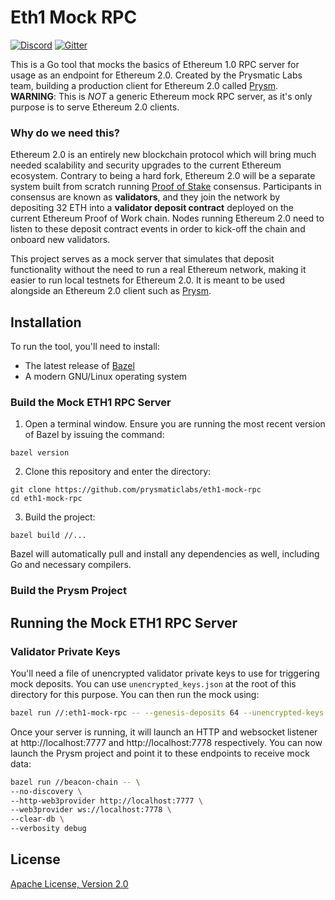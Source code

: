 # Eth1 Mock RPC

[![Discord](https://user-images.githubusercontent.com/7288322/34471967-1df7808a-efbb-11e7-9088-ed0b04151291.png)](https://discord.gg/KSA7rPr)
[![Gitter](https://badges.gitter.im/Join%20Chat.svg)](https://gitter.im/prysmaticlabs/geth-sharding?utm_source=badge&utm_medium=badge&utm_campaign=pr-badge)

This is a Go tool that mocks the basics of Ethereum 1.0 RPC server for usage as an endpoint for Ethereum 2.0. Created by the Prysmatic Labs team, building a production client for Ethereum 2.0 called [Prysm](https://github.com/prysmaticlabs/prysm). **WARNING**: This is _NOT_ a generic Ethereum mock RPC server, as it's only purpose is to serve Ethereum 2.0 clients.

### Why do we need this?

Ethereum 2.0 is an entirely new blockchain protocol which will bring much needed scalability and security upgrades to the current Ethereum ecosystem. Contrary to being a hard fork, Ethereum 2.0 will be a separate system built from scratch running [Proof of Stake](https://github.com/ethereum/wiki/wiki/Proof-of-Stake-FAQ) consensus. Participants in consensus are known as **validators**, and they join the network by depositing 32 ETH into a **validator deposit contract** deployed on the current Ethereum Proof of Work chain. Nodes running Ethereum 2.0 need to listen to these deposit contract events in order to kick-off the chain and onboard new validators.

This project serves as a mock server that simulates that deposit functionality without the need to run a real Ethereum network, making it easier to run local testnets for Ethereum 2.0. It is meant to be used alongside an Ethereum 2.0 client such as [Prysm](https://github.com/prysmaticlabs/prysm).

## Installation

To run the tool, you'll need to install: 

  - The latest release of [Bazel](https://docs.bazel.build/versions/master/install.html)
  - A modern GNU/Linux operating system

### Build the Mock ETH1 RPC Server

1. Open a terminal window. Ensure you are running the most recent version of Bazel by issuing the command:
```
bazel version
```
2. Clone this repository and enter the directory:
```
git clone https://github.com/prysmaticlabs/eth1-mock-rpc
cd eth1-mock-rpc
```
3. Build the project:
```
bazel build //...
```
Bazel will automatically pull and install any dependencies as well, including Go and necessary compilers.

### Build the Prysm Project



## Running the Mock ETH1 RPC Server

### Validator Private Keys

You'll need a file of unencrypted validator private keys to use for triggering mock deposits. You can use `unencrypted_keys.json` at the root of this directory for this purpose. You can then run the mock using:

```sh
bazel run //:eth1-mock-rpc -- --genesis-deposits 64 --unencrypted-keys /path/to/unencrypted_keys.json
```

Once your server is running, it will launch an HTTP and websocket listener at http://localhost:7777 and http://localhost:7778 respectively. You can now launch the Prysm project and point it to these endpoints to receive mock data:

```sh
bazel run //beacon-chain -- \
--no-discovery \
--http-web3provider http://localhost:7777 \
--web3provider ws://localhost:7778 \
--clear-db \
--verbosity debug
```

## License

[Apache License, Version 2.0](https://www.apache.org/licenses/LICENSE-2.0.html)


